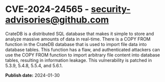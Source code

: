 # CVE-2024-24565 - security-advisories@github.com

CrateDB is a distributed SQL database that makes it simple to store and analyze massive amounts of data in real-time. There is a COPY FROM function in the CrateDB database that is used to import file data into database tables. This function has a flaw, and authenticated attackers can use the COPY FROM function to import arbitrary file content into database tables, resulting in information leakage. This vulnerability is patched in 5.3.9, 5.4.8, 5.5.4, and 5.6.1.

**Publish date:** 2024-01-30
